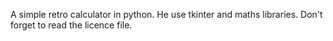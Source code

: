 A simple retro calculator in python.
He use tkinter and maths libraries.
Don't forget to read the licence file.
